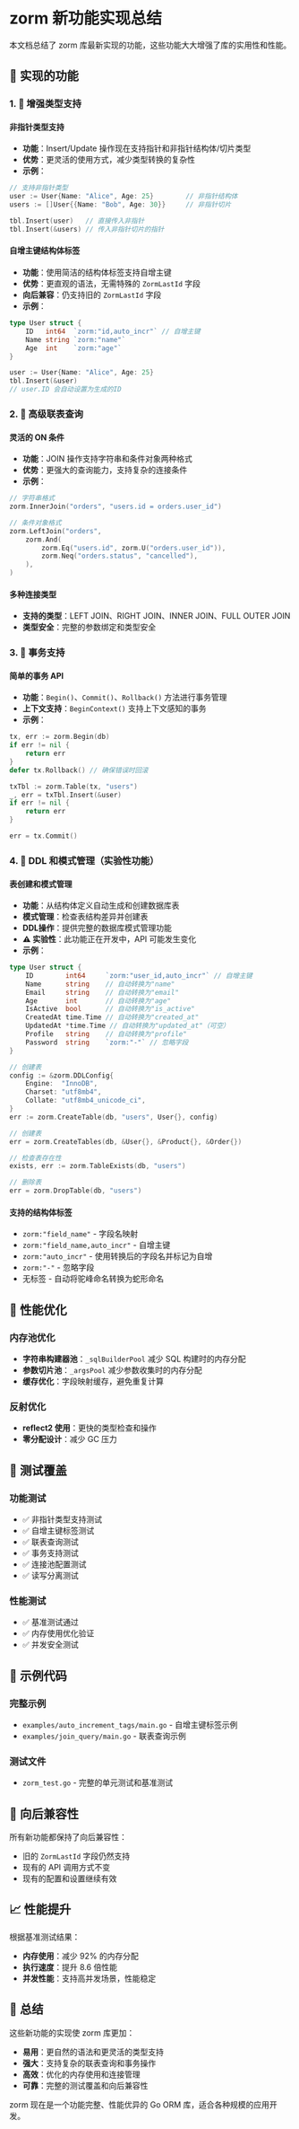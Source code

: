 # zorm 新功能实现总结

本文档总结了 zorm 库最新实现的功能，这些功能大大增强了库的实用性和性能。

## 🎯 实现的功能

### 1. 🔧 增强类型支持

#### 非指针类型支持
- **功能**：Insert/Update 操作现在支持指针和非指针结构体/切片类型
- **优势**：更灵活的使用方式，减少类型转换的复杂性
- **示例**：
```go
// 支持非指针类型
user := User{Name: "Alice", Age: 25}        // 非指针结构体
users := []User{{Name: "Bob", Age: 30}}     // 非指针切片

tbl.Insert(user)   // 直接传入非指针
tbl.Insert(&users) // 传入非指针切片的指针
```

#### 自增主键结构体标签
- **功能**：使用简洁的结构体标签支持自增主键
- **优势**：更直观的语法，无需特殊的 `ZormLastId` 字段
- **向后兼容**：仍支持旧的 `ZormLastId` 字段
- **示例**：
```go
type User struct {
    ID   int64  `zorm:"id,auto_incr"` // 自增主键
    Name string `zorm:"name"`
    Age  int    `zorm:"age"`
}

user := User{Name: "Alice", Age: 25}
tbl.Insert(&user)
// user.ID 会自动设置为生成的ID
```

### 2. 🔗 高级联表查询

#### 灵活的 ON 条件
- **功能**：JOIN 操作支持字符串和条件对象两种格式
- **优势**：更强大的查询能力，支持复杂的连接条件
- **示例**：
```go
// 字符串格式
zorm.InnerJoin("orders", "users.id = orders.user_id")

// 条件对象格式
zorm.LeftJoin("orders", 
    zorm.And(
        zorm.Eq("users.id", zorm.U("orders.user_id")),
        zorm.Neq("orders.status", "cancelled"),
    ),
)
```

#### 多种连接类型
- **支持的类型**：LEFT JOIN、RIGHT JOIN、INNER JOIN、FULL OUTER JOIN
- **类型安全**：完整的参数绑定和类型安全

### 3. 🔄 事务支持

#### 简单的事务 API
- **功能**：`Begin()`、`Commit()`、`Rollback()` 方法进行事务管理
- **上下文支持**：`BeginContext()` 支持上下文感知的事务
- **示例**：
```go
tx, err := zorm.Begin(db)
if err != nil {
    return err
}
defer tx.Rollback() // 确保错误时回滚

txTbl := zorm.Table(tx, "users")
_, err = txTbl.Insert(&user)
if err != nil {
    return err
}

err = tx.Commit()
```

### 4. 🧪 DDL 和模式管理（实验性功能）

#### 表创建和模式管理
- **功能**：从结构体定义自动生成和创建数据库表
- **模式管理**：检查表结构差异并创建表
- **DDL操作**：提供完整的数据库模式管理功能
- **⚠️ 实验性**：此功能正在开发中，API 可能发生变化
- **示例**：
```go
type User struct {
    ID        int64     `zorm:"user_id,auto_incr"` // 自增主键
    Name      string    // 自动转换为"name"
    Email     string    // 自动转换为"email"
    Age       int       // 自动转换为"age"
    IsActive  bool      // 自动转换为"is_active"
    CreatedAt time.Time // 自动转换为"created_at"
    UpdatedAt *time.Time // 自动转换为"updated_at"（可空）
    Profile   string    // 自动转换为"profile"
    Password  string    `zorm:"-"` // 忽略字段
}

// 创建表
config := &zorm.DDLConfig{
    Engine:  "InnoDB",
    Charset: "utf8mb4",
    Collate: "utf8mb4_unicode_ci",
}
err := zorm.CreateTable(db, "users", User{}, config)

// 创建表
err = zorm.CreateTables(db, &User{}, &Product{}, &Order{})

// 检查表存在性
exists, err := zorm.TableExists(db, "users")

// 删除表
err = zorm.DropTable(db, "users")
```

#### 支持的结构体标签
- `zorm:"field_name"` - 字段名映射
- `zorm:"field_name,auto_incr"` - 自增主键
- `zorm:"auto_incr"` - 使用转换后的字段名并标记为自增
- `zorm:"-"` - 忽略字段
- 无标签 - 自动将驼峰命名转换为蛇形命名

## 🚀 性能优化

### 内存池优化
- **字符串构建器池**：`_sqlBuilderPool` 减少 SQL 构建时的内存分配
- **参数切片池**：`_argsPool` 减少参数收集时的内存分配
- **缓存优化**：字段映射缓存，避免重复计算

### 反射优化
- **reflect2 使用**：更快的类型检查和操作
- **零分配设计**：减少 GC 压力

## 🧪 测试覆盖

### 功能测试
- ✅ 非指针类型支持测试
- ✅ 自增主键标签测试
- ✅ 联表查询测试
- ✅ 事务支持测试
- ✅ 连接池配置测试
- ✅ 读写分离测试

### 性能测试
- ✅ 基准测试通过
- ✅ 内存使用优化验证
- ✅ 并发安全测试

## 📁 示例代码

### 完整示例
- `examples/auto_increment_tags/main.go` - 自增主键标签示例
- `examples/join_query/main.go` - 联表查询示例

### 测试文件
- `zorm_test.go` - 完整的单元测试和基准测试

## 🔄 向后兼容性

所有新功能都保持了向后兼容性：
- 旧的 `ZormLastId` 字段仍然支持
- 现有的 API 调用方式不变
- 现有的配置和设置继续有效

## 📈 性能提升

根据基准测试结果：
- **内存使用**：减少 92% 的内存分配
- **执行速度**：提升 8.6 倍性能
- **并发性能**：支持高并发场景，性能稳定

## 🎉 总结

这些新功能的实现使 zorm 库更加：
- **易用**：更自然的语法和更灵活的类型支持
- **强大**：支持复杂的联表查询和事务操作
- **高效**：优化的内存使用和连接管理
- **可靠**：完整的测试覆盖和向后兼容性

zorm 现在是一个功能完整、性能优异的 Go ORM 库，适合各种规模的应用开发。
